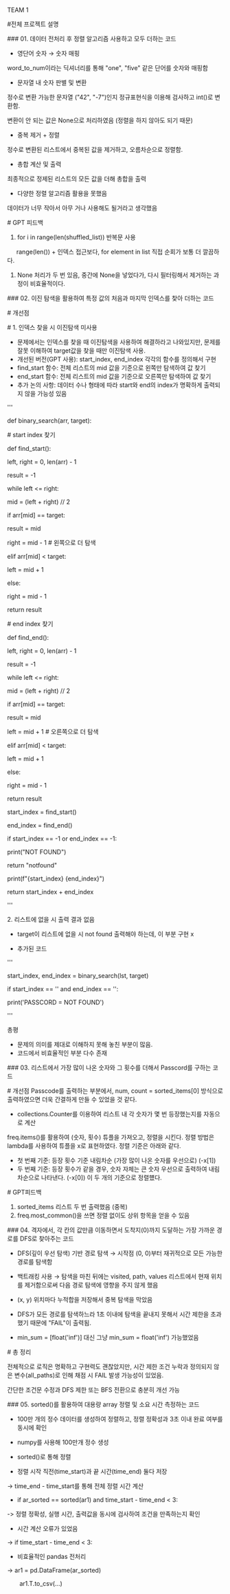 ﻿TEAM 1

#전체 프로젝트 설명

\### 01. 데이터 전처리 후 정렬 알고리즘 사용하고 모두 더하는 코드

- 영단어 숫자 → 숫자 매핑

word\_to\_num이라는 딕셔너리를 통해 "one", "five" 같은 단어를 숫자와 매핑함

- 문자열 내 숫자 판별 및 변환

정수로 변환 가능한 문자열 ("42", "-7")인지 정규표현식을 이용해 검사하고 int()로 변환함.

변환이 안 되는 값은 None으로 처리하였음 (정렬을 하지 않아도 되기 때문)

- 중복 제거 + 정렬

정수로 변환된 리스트에서 중복된 값을 제거하고, 오름차순으로 정렬함.

- 총합 계산 및 출력

최종적으로 정제된 리스트의 모든 값을 더해 총합을 출력

- 다양한 정렬 알고리즘 활용을 못했음

데이터가 너무 작아서 아무 거나 사용해도 될거라고 생각했음

\# GPT 피드백

1. for i in range(len(shuffled\_list)) 반복문 사용

`	`range(len()) + 인덱스 접근보다, for element in list 직접 순회가 보통 더 깔끔하다.

1. None 처리가 두 번 있음, 중간에 None을 넣었다가, 다시 필터링해서 제거하는 과정이 비효율적이다.



\### 02. 이진 탐색을 활용하여 특정 값의 처음과 마지막 인덱스를 찾아 더하는 코드

\# 개선점

\# 1. 인덱스 찾을 시 이진탐색 미사용

- 문제에서는 인덱스를 찾을 때 이진탐색을 사용하여 해결하라고 나와있지만, 문제를 잘못 이해하여 target값을 찾을 때만 이진탐색 사용.
- 개선된 버전(GPT 사용): start\_index, end\_index 각각의 함수를 정의해서 구현
- find\_start 함수: 전체 리스트의 mid 값을 기준으로 왼쪽만 탐색하여 값 찾기
- end\_start 함수: 전체 리스트의 mid 값을 기준으로 오른쪽만 탐색하여 값 찾기
- 추가 논의 사항: 데이터 수나 형태에 따라 start와 end의 index가 명확하게 출력되지 않을 가능성 있음

'''

def binary\_search(arr, target):

\# start index 찾기

def find\_start():

left, right = 0, len(arr) - 1

result = -1

while left <= right:

mid = (left + right) // 2

if arr[mid] == target:

result = mid

right = mid - 1  # 왼쪽으로 더 탐색

elif arr[mid] < target:

left = mid + 1

else:

right = mid - 1

return result

\# end index 찾기

def find\_end():

left, right = 0, len(arr) - 1

result = -1

while left <= right:

mid = (left + right) // 2

if arr[mid] == target:

result = mid

left = mid + 1  # 오른쪽으로 더 탐색

elif arr[mid] < target:

left = mid + 1

else:

right = mid - 1

return result

start\_index = find\_start()

end\_index = find\_end()

if start\_index == -1 or end\_index == -1:

print("NOT FOUND")

return "notfound"

print(f"{start\_index} {end\_index}")

return start\_index + end\_index

'''

2\. 리스트에 없을 시 출력 결과 없음

- target이 리스트에 없을 시 not found 출력해야 하는데, 이 부분 구현 x

- 추가된 코드

'''

start\_index, end\_index = binary\_search(lst, target)

if start\_index == '' and end\_index == '':

print('PASSCORD = NOT FOUND')

'''

총평

- 문제의 의미를 제대로 이해하지 못해 놓친 부분이 많음.
- 코드에서 비효율적인 부분 다수 존재


\### 03. 리스트에서 가장 많이 나온 숫자와 그 횟수를 더해서 Passcord를 구하는 코드

\# 개선점
Passcode를 출력하는 부분에서, 
num, count = sorted_items[0] 방식으로 출력하였으면 더욱 간결하게 만들 수 있었을 것 같다.

- collections.Counter를 이용하여 리스트 내 각 숫자가 몇 번 등장했는지를 자동으로 계산

freq.items()를 활용하여 (숫자, 횟수) 튜플을 가져오고, 정렬을 시킨다. 
정렬 방법은 lambda를 사용하여 튜플을 x로 표현하였다. 정렬 기준은 아래와 같다. 

- 첫 번째 기준: 등장 횟수 기준 내림차순 (가장 많이 나온 숫자를 우선으로) (-x[1])
- 두 번째 기준: 등장 횟수가 같을 경우, 숫자 자체는 큰 숫자 우선으로 출력하여 내림차순으로 나타낸다.  (-x[0])
이 두 개의 기준으로 정렬헀다.

\# GPT피드백

1. sorted\_items 리스트 두 번 출력했음 (중복)
1. freq.most\_common()을 쓰면 정렬 없이도 상위 항목을 얻을 수 있음


\### 04. 격자에서, 각 칸의 값만큼 이동하면서 도착지(0)까지 도달하는 가장 가까운 경로를 DFS로 찾아주는 코드

- DFS(깊이 우선 탐색) 기반 경로 탐색 → 시작점 (0, 0)부터 재귀적으로 모든 가능한 경로를 탐색함

- 백트래킹 사용 → 탐색을 마친 뒤에는 visited, path, values 리스트에서 현재 위치를 제거함으로써 다음 경로 탐색에 영향을 주지 않게 했음

- (x, y) 위치마다 누적합을 저장해서 중복 탐색을 막았음

- DFS가 모든 경로를 탐색하느라 1초 이내에 탐색을 끝내지 못해서 시간 제한을 초과했기 때문에 "FAIL"이 출력됨.

- min\_sum = [float('inf')] 대신 그냥 min\_sum = float('inf') 가능했었음

\# 총 정리

전체적으로 로직은 명확하고 구현력도 괜찮았지만, 시간 제한 조건 누락과 정의되지 않은 변수(all\_paths)로 인해 채점 시 FAIL 발생 가능성이 있었음.

간단한 조건문 수정과 DFS 제한 또는 BFS 전환으로 충분히 개선 가능


\### 05. sorted()를 활용하여 대용량 array 정렬 및 소요 시간 측정하는 코드

- 100만 개의 정수 데이터를 생성하여 정렬하고, 정렬 정확성과 3초 이내 완료 여부를 동시에 확인

- numpy를 사용해 100만개 정수 생성

- sorted()로 통해 정렬

- 정렬 시작 직전(time\_start)과 끝 시간(time\_end) 둘다 저장

-> time\_end - time\_start를 통해 전체 정렬 시간 계산

- if ar\_sorted == sorted(ar1) and time\_start - time\_end < 3:

-> 정렬 정확성, 실행 시간, 출력값을 동시에 검사하여 조건을 만족하는지 확인

- 시간 계산 오류가 있었음

-> if time\_start - time\_end < 3:

- 비효율적인 pandas 전처리

-> ar1 = pd.DataFrame(ar\_sorted)

`	 `ar1.T.to\_csv(...)




